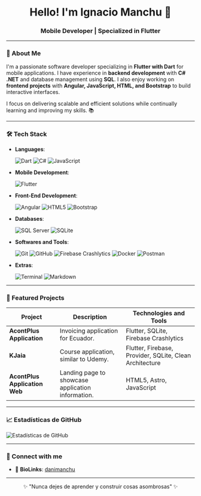 <h1 align="center">Hello! I'm Ignacio Manchu 👋</h1>
<h3 align="center">Mobile Developer | Specialized in Flutter</h3>

---

### 🚀 About Me
I'm a passionate software developer specializing in **Flutter with Dart** for mobile applications. I have experience in **backend development** with **C# .NET** and database management using **SQL**. I also enjoy working on **frontend projects** with **Angular, JavaScript, HTML, and Bootstrap** to build interactive interfaces.

I focus on delivering scalable and efficient solutions while continually learning and improving my skills. 📚 

---


### 🛠️ Tech Stack 

<p align="center">

- **Languages**:
    
    ![Dart](https://img.shields.io/badge/Dart-0175C2.svg?style=for-the-badge&logo=dart&logoColor=white)
    ![C#](https://img.shields.io/badge/C%23-239120.svg?style=for-the-badge&logo=c-sharp&logoColor=white)
    ![JavaScript](https://img.shields.io/badge/JavaScript-F7DF1E.svg?style=for-the-badge&logo=javascript&logoColor=black)

- **Mobile Development**:

   ![Flutter](https://img.shields.io/badge/Flutter-02569B.svg?style=for-the-badge&logo=flutter&logoColor=white)


- **Front-End Development**:

   ![Angular](https://img.shields.io/badge/Angular-DD0031.svg?style=for-the-badge&logo=angular&logoColor=white)
   ![HTML5](https://img.shields.io/badge/HTML5-E34F26.svg?style=for-the-badge&logo=html5&logoColor=white)
   ![Bootstrap](https://img.shields.io/badge/Bootstrap%205-7952B3.svg?style=for-the-badge&logo=bootstrap&logoColor=white)


- **Databases**:

    ![SQL Server](https://img.shields.io/badge/SQL%20Server-CC2927.svg?style=for-the-badge&logo=microsoft-sql-server&logoColor=white)
    ![SQLite](https://img.shields.io/badge/SQLite-003B57.svg?style=for-the-badge&logo=sqlite&logoColor=white)


- **Softwares and Tools**:

    ![Git](https://img.shields.io/badge/git-%23F05033.svg?style=for-the-badge&logo=git&logoColor=white)
    ![GitHub](https://img.shields.io/badge/github-%23121011.svg?style=for-the-badge&logo=github&logoColor=white)
    ![Firebase Crashlytics](https://img.shields.io/badge/Firebase%20Crashlytics-FFCA28.svg?style=for-the-badge&logo=firebase&logoColor=black)
    ![Docker](https://img.shields.io/badge/Docker-2496ED.svg?style=for-the-badge&logo=docker&logoColor=white)
    ![Postman](https://img.shields.io/badge/Postman-FF6C37.svg?style=for-the-badge&logo=postman&logoColor=white)


- **Extras**:

    ![Terminal](https://img.shields.io/badge/Terminal-%23054020?style=for-the-badge&logo=gnu-bash&logoColor=white)
    ![Markdown](https://img.shields.io/badge/markdown-%23000000.svg?style=for-the-badge&logo=markdown&logoColor=white)   

</p>

---

### 🌟 Featured Projects  
| Project                 | Description                                    | Technologies and Tools              |  
|-------------------------|-----------------------------------------------|-------------------------------------|  
| **AcontPlus Application**     | Invoicing application for Ecuador.                | Flutter, SQLite, Firebase Crashlytics |  
| **KJaia**               | Course application, similar to Udemy.           | Flutter, Firebase, Provider, SQLite, Clean Architecture |  
| **AcontPlus Application Web** | Landing page to showcase application information. | HTML5, Astro, JavaScript            |  


---

### 📈 Estadísticas de GitHub

![Estadísticas de GitHub](https://github-readme-stats.vercel.app/api?username=Ignaciomanchu1998&show_icons=true&theme=dracula)

---

### 🤝 Connect with me
- 💼 **BioLinks**: [danimanchu]([https://www.linkedin.com/in/tu-perfil/](https://bio.link/danimanc))

---

<p align="center">✨ "Nunca dejes de aprender y construir cosas asombrosas" ✨</p>
